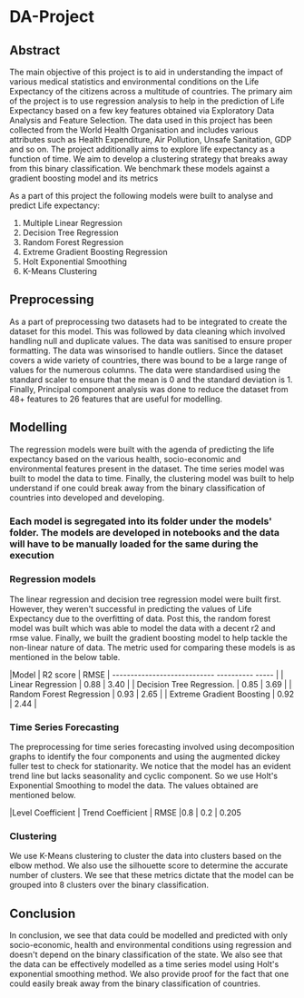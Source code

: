 # DA-Project

## Abstract
The main objective of this project is to aid in understanding the impact of various medical statistics and environmental conditions on the Life Expectancy of the citizens across a multitude of countries. The primary aim of the project is to use regression analysis to help in the prediction of Life Expectancy based on a few key features obtained via Exploratory Data Analysis and Feature Selection. The data used in this project has been collected from the World Health Organisation and includes various attributes such as Health Expenditure, Air Pollution, Unsafe Sanitation, GDP and so on. The project additionally aims to explore life expectancy as a function of time. We aim to develop a clustering strategy that breaks away from this binary classification. We benchmark these models against a gradient boosting model and its metrics

As a part of this project the following models were built to analyse and predict Life expectancy: 
1. Multiple Linear Regression
2. Decision Tree Regression
3. Random Forest Regression
4. Extreme Gradient Boosting Regression 
5. Holt Exponential Smoothing 
6. K-Means Clustering 

## Preprocessing 
As a part of preprocessing two datasets had to be integrated to create the dataset for this model. This was followed by data cleaning which involved handling null and duplicate values. The data was sanitised to ensure proper formatting. The data was winsorised to handle outliers. Since the dataset covers a wide variety of countries, there was bound to be a large range of values for the numerous columns. The data were standardised using the standard scaler to ensure that the mean is 0 and the standard deviation is 1. Finally, Principal component analysis was done to reduce the dataset from 48+ features to 26 features that are useful for modelling. 

## Modelling 
The regression models were built with the agenda of predicting the life expectancy based on the various health, socio-economic and environmental features present in the dataset. The time series model was built to model the data to time. Finally, the clustering model was built to help understand if one could break away from the binary classification of countries into developed and developing. 

### Each model is segregated into its folder under the models' folder. The models are developed in notebooks and the data will have to be manually loaded for the same during the execution 

### Regression models 
The linear regression and decision tree regression model were built first. However, they weren't successful in predicting the values of Life Expectancy due to the overfitting of data. Post this, the random forest model was built which was able to model the data with a decent r2 and rmse value. Finally, we built the gradient boosting model to help tackle the non-linear nature of data. The metric used for comparing these models is as mentioned in the below table. 


 |Model                      | R2 score | RMSE |
 ---------------------------- ---------- ----- |
 | Linear Regression         | 0.88     | 3.40 |
 | Decision Tree Regression. | 0.85     | 3.69 |
 | Random Forest Regression  | 0.93     | 2.65 |
 | Extreme Gradient Boosting | 0.92     | 2.44 |
 
### Time Series Forecasting
The preprocessing for time series forecasting involved using decomposition graphs to identify the four components and using the augmented dickey fuller test to check for stationarity. We notice that the model has an evident trend line but lacks seasonality and cyclic component. So we use Holt's Exponential Smoothing to model the data. The values obtained are mentioned below. 

 |Level Coefficient | Trend Coefficient     | RMSE
 |0.8   | 0.2  | 0.205
 
### Clustering 
We use K-Means clustering to cluster the data into clusters based on the elbow method. We also use the silhouette score to determine the accurate number of clusters. We see that these metrics dictate that the model can be grouped into 8 clusters over the binary classification. 

## Conclusion 
In conclusion, we see that data could be modelled and predicted with only socio-economic, health and environmental conditions using regression and doesn't depend on the binary classification of the state. We also see that the data can be effectively modelled as a time series model using Holt's exponential smoothing method. We also provide proof for the fact that one could easily break away from the binary classification of countries. 
